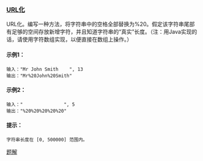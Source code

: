 ### [URL化](https://leetcode-cn.com/problems/string-to-url-lcci/)

URL化。编写一种方法，将字符串中的空格全部替换为%20。假定该字符串尾部有足够的空间存放新增字符，并且知道字符串的“真实”长度。（注：用Java实现的话，请使用字符数组实现，以便直接在数组上操作。）

#### 示例1：
```
输入："Mr John Smith    ", 13
输出："Mr%20John%20Smith"
```

#### 示例2：
```
输入："               ", 5
输出："%20%20%20%20%20"
```

#### 提示：
```
字符串长度在 [0, 500000] 范围内。
```

[题解](https://github.com/WavyPeng/happy-together/blob/main/ctci/p01/src/main/java/com/ctci/solution/p01/Solution03.java)
